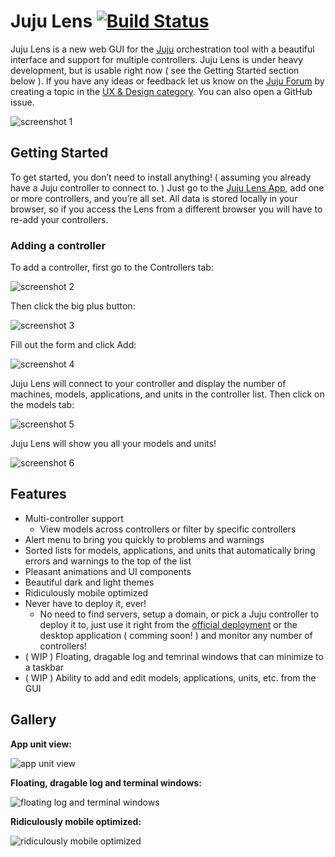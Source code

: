# Juju Lens [![Build Status](https://cloud.drone.io/api/badges/katharostech/juju-lens/status.svg)](https://cloud.drone.io/katharostech/juju-lens)

Juju Lens is a new web GUI for the [Juju] orchestration tool with a beautiful interface and support for multiple controllers. Juju Lens is under heavy development, but is usable right now ( see the Getting Started section below ). If you have any ideas or feedback let us know on the [Juju Forum][jf] by creating a topic in the [UX & Design category][jf]. You can also open a GitHub issue.

![screenshot 1](./doc/screenshots/screenshot-1.png)

[juju]: https://jaas.ai/
[jf]: https://discourse.juju.is/c/devel/ux-and-design

## Getting Started

To get started, you don’t need to install anything! ( assuming you already have a Juju controller to connect to. ) Just go to the [Juju Lens App][juju_lens], add one or more controllers, and you’re all set. All data is stored locally in your browser, so if you access the Lens from a different browser you will have to re-add your controllers.

[juju_lens]: https://juju-lens.katharostech.com

### Adding a controller

To add a controller, first go to the Controllers tab:

![screenshot 2](./doc/screenshots/screenshot-2.png)

Then click the big plus button:

![screenshot 3](./doc/screenshots/screenshot-3.png)

Fill out the form and click Add:

![screenshot 4](./doc/screenshots/screenshot-4.png)

Juju Lens will connect to your controller and display the number of machines, models, applications, and units in the controller list. Then click on the models tab:

![screenshot 5](./doc/screenshots/screenshot-5.png)

Juju Lens will show you all your models and units!

![screenshot 6](./doc/screenshots/screenshot-6.png)

## Features

- Multi-controller support
  - View models across controllers or filter by specific controllers
- Alert menu to bring you quickly to problems and warnings
- Sorted lists for models, applications, and units that automatically bring errors and warnings to the top of the list
- Pleasant animations and UI components
- Beautiful dark and light themes
- Ridiculously mobile optimized
- Never have to deploy it, ever!
  - No need to find servers, setup a domain, or pick a Juju controller to deploy it to, just use it right from the [official deployment][juju_lens] or the desktop application ( comming soon! ) and monitor any number of controllers!
- ( WIP ) Floating, dragable log and temrinal windows that can minimize to a taskbar
- ( WIP ) Ability to add and edit models, applications, units, etc. from the GUI

## Gallery

**App unit view:**

![app unit view](./doc/screenshots/gallery/app-unit-view.png)

**Floating, dragable log and terminal windows:**

![floating log and terminal windows](./doc/screenshots/gallery/floating-log-and-terminal.png)

**Ridiculously mobile optimized:**

![ridiculously mobile optimized](./doc/screenshots/gallery/ridiculously-mobile-optimized.png)
